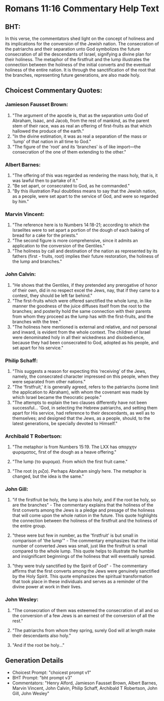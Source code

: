 # Romans 11:16 Commentary Help Text

## BHT:
In this verse, the commentators shed light on the concept of holiness and its implications for the conversion of the Jewish nation. The consecration of the patriarchs and their separation unto God symbolizes the future consecration of all the descendants of Israel, signifying a divine plan for their holiness. The metaphor of the firstfruit and the lump illustrates the connection between the holiness of the initial converts and the eventual holiness of the entire nation. It is through the sanctification of the root that the branches, representing future generations, are also made holy.

## Choicest Commentary Quotes:
### Jamieson Fausset Brown:
1. "The argument of the apostle is, that as the separation unto God of Abraham, Isaac, and Jacob, from the rest of mankind, as the parent stem of their race, was as real an offering of first-fruits as that which hallowed the produce of the earth."
2. "In the divine estimation, it was as real a separation of the mass or 'lump' of that nation in all time to God."
3. "The figure of the 'root' and its 'branches' is of like import—the consecration of the one of them extending to the other."

### Albert Barnes:
1. "The offering of this was regarded as rendering the mass holy, that is, it was lawful then to partake of it." 
2. "Be set apart, or consecrated to God, as he commanded." 
3. "By this illustration Paul doubtless means to say that the Jewish nation, as a people, were set apart to the service of God, and were so regarded by him."

### Marvin Vincent:
1. "The reference here is to Numbers 14:18-21; according to which the Israelites were to set apart a portion of the dough of each baking of bread for a cake for the priests." 
2. "The second figure is more comprehensive, since it admits an application to the conversion of the Gentiles."
3. "The holiness by call and destination of the nation as represented by its fathers (first - fruits, root) implies their future restoration, the holiness of the lump and branches."

### John Calvin:
1. "He shows that the Gentiles, if they pretended any prerogative of honor of their own, did in no respect excel the Jews, nay, that if they came to a contest, they should be left far behind."
2. "The first-fruits which were offered sanctified the whole lump, in like manner the goodness of the juice diffuses itself from the root to the branches; and posterity hold the same connection with their parents from whom they proceed as the lump has with the first-fruits, and the branches with the tree."
3. "The holiness here mentioned is external and relative, and not personal and inward, is evident from the whole context. The children of Israel were denominated holy in all their wickedness and disobedience, because they had been consecrated to God, adopted as his people, and set apart for his service."

### Philip Schaff:
1. "This suggests a reason for expecting this ‘receiving’ of the Jews, namely, the consecrated character impressed on this people, when they were separated from other nations."
2. "The ‘firstfruit,’ it is generally agreed, refers to the patriarchs (some limit the application to Abraham), with whom the covenant was made by which Israel became the theocratic people."
3. "The attempts to explain the two clauses differently have not been successful... 'God, in selecting the Hebrew patriarchs, and setting them apart for His service, had reference to their descendants, as well as to themselves; and designed that the Jews, as a people, should, to the latest generations, be specially devoted to Himself."

### Archibald T Robertson:
1. "The metaphor is from Numbers 15:19. The LXX has απαρχην φυραματος, first of the dough as a heave offering." 

2. "The lump (το φυραμα). From which the first fruit came."

3. "The root (η ριζα). Perhaps Abraham singly here. The metaphor is changed, but the idea is the same."

### John Gill:
1. "if the firstfruit be holy, the lump is also holy, and if the root be holy, so are the branches" - The commentary explains that the holiness of the first converts among the Jews is a pledge and presage of the holiness that will come upon the whole nation in the future. This quote highlights the connection between the holiness of the firstfruit and the holiness of the entire group.

2. "these were but few in number, as the 'firstfruit' is but small in comparison of 'the lump'" - The commentary emphasizes that the initial number of converted Jews was small, just like the firstfruit is small compared to the whole lump. This quote helps to illustrate the humble and insignificant beginnings of the holiness that will eventually spread.

3. "they were truly sanctified by the Spirit of God" - The commentary affirms that the first converts among the Jews were genuinely sanctified by the Holy Spirit. This quote emphasizes the spiritual transformation that took place in these individuals and serves as a reminder of the divine power at work in their lives.

### John Wesley:
1. "The consecration of them was esteemed the consecration of all and so the conversion of a few Jews is an earnest of the conversion of all the rest."

2. "The patriarchs from whom they spring, surely God will at length make their descendants also holy."

3. "And if the root be holy..."


## Generation Details
- Choicest Prompt: "choicest prompt v1"
- BHT Prompt: "bht prompt v3"
- Commentators: "Henry Alford, Jamieson Fausset Brown, Albert Barnes, Marvin Vincent, John Calvin, Philip Schaff, Archibald T Robertson, John Gill, John Wesley"
